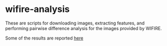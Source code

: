 # wifire-analysis

These are scripts for downloading images, extracting features, and performing pairwise difference analysis for the images provided by WIFIRE.

Some of the results are reported [here](https://crude2refined.wordpress.com/2015/03/04/visual-analysis-of-time-lapse-photos-with-anomaly-detection-of-wild-fires/)

